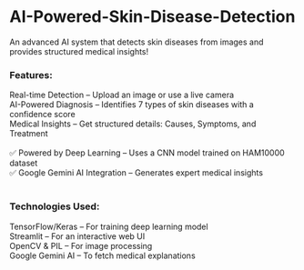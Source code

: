 # AI-Powered-Skin-Disease-Detection
An advanced AI system that detects skin diseases from images and provides structured medical insights!<br>

### Features:<br>
  Real-time Detection – Upload an image or use a live camera<br>
  AI-Powered Diagnosis – Identifies 7 types of skin diseases with a confidence score<br>
  Medical Insights – Get structured details: Causes, Symptoms, and Treatment<br>
  <br>
✅ Powered by Deep Learning – Uses a CNN model trained on HAM10000 dataset<br>
✅ Google Gemini AI Integration – Generates expert medical insights<br>
<br>
### Technologies Used:<br>
  TensorFlow/Keras – For training deep learning model<br>
  Streamlit – For an interactive web UI<br>
  OpenCV & PIL – For image processing<br>
  Google Gemini AI – To fetch medical explanations
